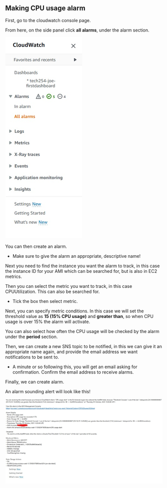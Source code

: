 ## Making CPU usage alarm

First, go to the cloudwatch console page.

From here, on the side panel click **all alarms**, under the alarm section.

![1.jpg](1.jpg)

You can then create an alarm.
- Make sure to give the alarm an appropriate, descriptive name!

Next you need to find the instance you want the alarm to track, in this case the instance ID for your AMI which can be searched for, but is also in EC2 metrics. 

Then you can select the metric you want to track, in this case CPUUtilization. This can also be searched for.
- Tick the box then select metric.

Next, you can specify metric conditions. In this case we will set the threshold value as **15 (15% CPU usage)** and **greater than**, so when CPU usage is over 15% the alarm will activate.

You can also select how often the CPU usage will be checked by the alarm under the **period** section.

Then, we can create a new SNS topic to be notified, in this we can give it an appropriate name again, and provide the email address we want notifications to be sent to.
- A minute or so following this, you will get an email asking for confirmation. Confirm the email address to receive alarms.

Finally, we can create alarm.

An alarm sounding alert will look like this!

![2.jpg](2.jpg)